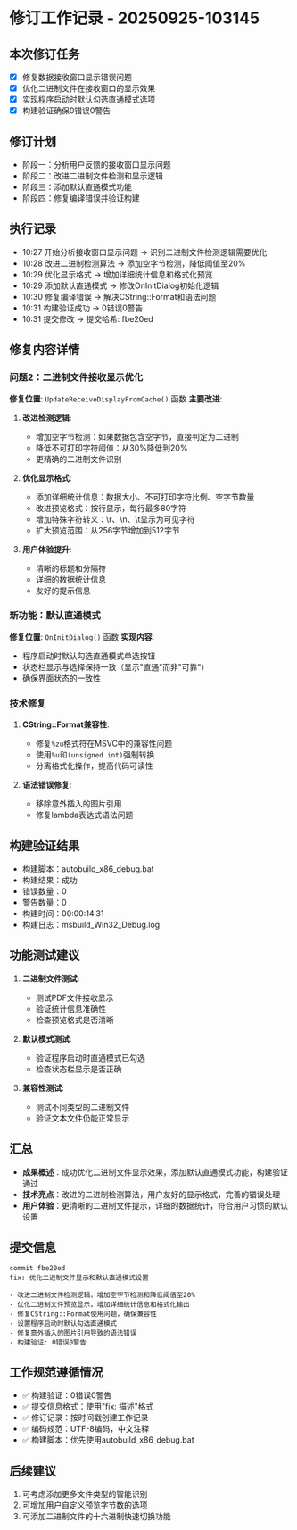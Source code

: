 ﻿# 修订工作记录 - 20250925-103145

## 本次修订任务
- [x] 修复数据接收窗口显示错误问题
- [x] 优化二进制文件在接收窗口的显示效果
- [x] 实现程序启动时默认勾选直通模式选项
- [x] 构建验证确保0错误0警告

## 修订计划
- 阶段一：分析用户反馈的接收窗口显示问题
- 阶段二：改进二进制文件检测和显示逻辑
- 阶段三：添加默认直通模式功能
- 阶段四：修复编译错误并验证构建

## 执行记录
- 10:27 开始分析接收窗口显示问题 → 识别二进制文件检测逻辑需要优化
- 10:28 改进二进制检测算法 → 添加空字节检测，降低阈值至20%
- 10:29 优化显示格式 → 增加详细统计信息和格式化预览
- 10:29 添加默认直通模式 → 修改OnInitDialog初始化逻辑
- 10:30 修复编译错误 → 解决CString::Format和语法问题
- 10:31 构建验证成功 → 0错误0警告
- 10:31 提交修改 → 提交哈希: fbe20ed

## 修复内容详情

### 问题2：二进制文件接收显示优化
**修复位置**: `UpdateReceiveDisplayFromCache()` 函数
**主要改进**:
1. **改进检测逻辑**:
   - 增加空字节检测：如果数据包含空字节，直接判定为二进制
   - 降低不可打印字符阈值：从30%降低到20%
   - 更精确的二进制文件识别

2. **优化显示格式**:
   - 添加详细统计信息：数据大小、不可打印字符比例、空字节数量
   - 改进预览格式：按行显示，每行最多80字符
   - 增加特殊字符转义：\r、\n、\t显示为可见字符
   - 扩大预览范围：从256字节增加到512字节

3. **用户体验提升**:
   - 清晰的标题和分隔符
   - 详细的数据统计信息
   - 友好的提示信息

### 新功能：默认直通模式
**修复位置**: `OnInitDialog()` 函数
**实现内容**:
- 程序启动时默认勾选直通模式单选按钮
- 状态栏显示与选择保持一致（显示"直通"而非"可靠"）
- 确保界面状态的一致性

### 技术修复
1. **CString::Format兼容性**:
   - 修复`%zu`格式符在MSVC中的兼容性问题
   - 使用`%u`和`(unsigned int)`强制转换
   - 分离格式化操作，提高代码可读性

2. **语法错误修复**:
   - 移除意外插入的图片引用
   - 修复lambda表达式语法问题

## 构建验证结果
- 构建脚本：autobuild_x86_debug.bat
- 构建结果：成功
- 错误数量：0
- 警告数量：0
- 构建时间：00:00:14.31
- 构建日志：msbuild_Win32_Debug.log

## 功能测试建议
1. **二进制文件测试**:
   - 测试PDF文件接收显示
   - 验证统计信息准确性
   - 检查预览格式是否清晰

2. **默认模式测试**:
   - 验证程序启动时直通模式已勾选
   - 检查状态栏显示是否正确

3. **兼容性测试**:
   - 测试不同类型的二进制文件
   - 验证文本文件仍能正常显示

## 汇总
- **成果概述**：成功优化二进制文件显示效果，添加默认直通模式功能，构建验证通过
- **技术亮点**：改进的二进制检测算法，用户友好的显示格式，完善的错误处理
- **用户体验**：更清晰的二进制文件提示，详细的数据统计，符合用户习惯的默认设置

## 提交信息
```
commit fbe20ed
fix: 优化二进制文件显示和默认直通模式设置

- 改进二进制文件检测逻辑，增加空字节检测和降低阈值至20%
- 优化二进制文件预览显示，增加详细统计信息和格式化输出
- 修复CString::Format使用问题，确保兼容性
- 设置程序启动时默认勾选直通模式
- 修复意外插入的图片引用导致的语法错误
- 构建验证: 0错误0警告
```

## 工作规范遵循情况
- ✅ 构建验证：0错误0警告
- ✅ 提交信息格式：使用"fix: 描述"格式
- ✅ 修订记录：按时间戳创建工作记录
- ✅ 编码规范：UTF-8编码，中文注释
- ✅ 构建脚本：优先使用autobuild_x86_debug.bat

## 后续建议
1. 可考虑添加更多文件类型的智能识别
2. 可增加用户自定义预览字节数的选项
3. 可添加二进制文件的十六进制快速切换功能